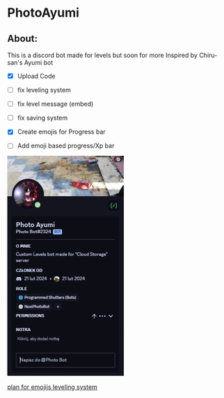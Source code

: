 # PhotoAyumi
## About:
This is a discord bot made for levels but soon for more
Inspired by Chiru-san's Ayumi bot

- [x] Upload Code
- [ ] fix leveling system
- [ ] fix level message (embed)
- [ ] fix saving system
- [x] Create emojis for Progress bar
- [ ] Add emoji based progress/Xp bar


<img src="images/image.png">

[plan for emojijs leveling system](https://github.com/Stromy08/PhotoAyumi/blob/main/emoiis.md)
